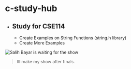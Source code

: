# c-study-hub
* ## Study for CSE114
  * Create Examples on String Functions (string.h library)
  * Create More Examples

![Salih Bayar is waiting for the show][salih]
> Ill make my show after finals.


[salih]: http://www.salihbayar.com/img/salih7.jpg
